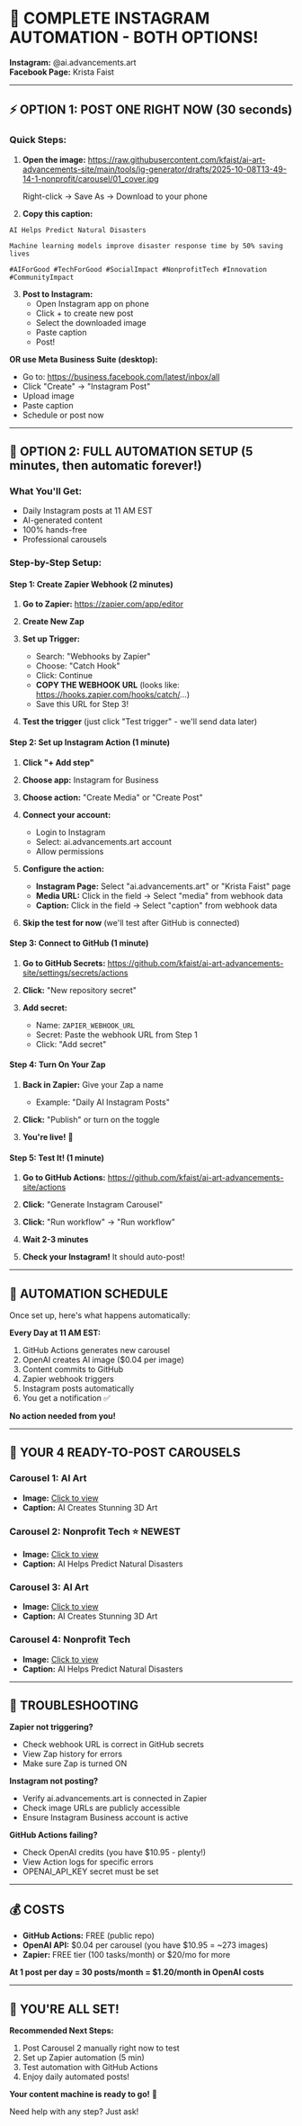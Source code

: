 # 🚀 COMPLETE INSTAGRAM AUTOMATION - BOTH OPTIONS!

**Instagram:** @ai.advancements.art  
**Facebook Page:** Krista Faist

---

## ⚡ OPTION 1: POST ONE RIGHT NOW (30 seconds)

### Quick Steps:

1. **Open the image:** 
   https://raw.githubusercontent.com/kfaist/ai-art-advancements-site/main/tools/ig-generator/drafts/2025-10-08T13-49-14-1-nonprofit/carousel/01_cover.jpg
   
   Right-click → Save As → Download to your phone

2. **Copy this caption:**
```
AI Helps Predict Natural Disasters

Machine learning models improve disaster response time by 50% saving lives

#AIForGood #TechForGood #SocialImpact #NonprofitTech #Innovation #CommunityImpact
```

3. **Post to Instagram:**
   - Open Instagram app on phone
   - Click + to create new post
   - Select the downloaded image
   - Paste caption
   - Post!

**OR use Meta Business Suite (desktop):**
   - Go to: https://business.facebook.com/latest/inbox/all
   - Click "Create" → "Instagram Post"
   - Upload image
   - Paste caption
   - Schedule or post now

---

## 🤖 OPTION 2: FULL AUTOMATION SETUP (5 minutes, then automatic forever!)

### What You'll Get:
- Daily Instagram posts at 11 AM EST
- AI-generated content
- 100% hands-free
- Professional carousels

### Step-by-Step Setup:

#### Step 1: Create Zapier Webhook (2 minutes)

1. **Go to Zapier:** https://zapier.com/app/editor

2. **Create New Zap**

3. **Set up Trigger:**
   - Search: "Webhooks by Zapier"
   - Choose: "Catch Hook"
   - Click: Continue
   - **COPY THE WEBHOOK URL** (looks like: https://hooks.zapier.com/hooks/catch/...)
   - Save this URL for Step 3!

4. **Test the trigger** (just click "Test trigger" - we'll send data later)

#### Step 2: Set up Instagram Action (1 minute)

1. **Click "+ Add step"**

2. **Choose app:** Instagram for Business

3. **Choose action:** "Create Media" or "Create Post"

4. **Connect your account:** 
   - Login to Instagram
   - Select: ai.advancements.art account
   - Allow permissions

5. **Configure the action:**
   - **Instagram Page:** Select "ai.advancements.art" or "Krista Faist" page
   - **Media URL:** Click in the field → Select "media" from webhook data
   - **Caption:** Click in the field → Select "caption" from webhook data

6. **Skip the test for now** (we'll test after GitHub is connected)

#### Step 3: Connect to GitHub (1 minute)

1. **Go to GitHub Secrets:** 
   https://github.com/kfaist/ai-art-advancements-site/settings/secrets/actions

2. **Click:** "New repository secret"

3. **Add secret:**
   - Name: `ZAPIER_WEBHOOK_URL`
   - Secret: Paste the webhook URL from Step 1
   - Click: "Add secret"

#### Step 4: Turn On Your Zap

1. **Back in Zapier:** Give your Zap a name
   - Example: "Daily AI Instagram Posts"

2. **Click:** "Publish" or turn on the toggle

3. **You're live!** 🎉

#### Step 5: Test It! (1 minute)

1. **Go to GitHub Actions:**
   https://github.com/kfaist/ai-art-advancements-site/actions

2. **Click:** "Generate Instagram Carousel"

3. **Click:** "Run workflow" → "Run workflow"

4. **Wait 2-3 minutes**

5. **Check your Instagram!** It should auto-post!

---

## 📅 AUTOMATION SCHEDULE

Once set up, here's what happens automatically:

**Every Day at 11 AM EST:**
1. GitHub Actions generates new carousel
2. OpenAI creates AI image ($0.04 per image)
3. Content commits to GitHub
4. Zapier webhook triggers
5. Instagram posts automatically
6. You get a notification ✅

**No action needed from you!**

---

## 🎨 YOUR 4 READY-TO-POST CAROUSELS

### Carousel 1: AI Art
- **Image:** [Click to view](https://raw.githubusercontent.com/kfaist/ai-art-advancements-site/main/tools/ig-generator/drafts/2025-10-08T13-46-31-0-aiArt/carousel/01_cover.jpg)
- **Caption:** AI Creates Stunning 3D Art

### Carousel 2: Nonprofit Tech ⭐ NEWEST
- **Image:** [Click to view](https://raw.githubusercontent.com/kfaist/ai-art-advancements-site/main/tools/ig-generator/drafts/2025-10-08T13-49-14-1-nonprofit/carousel/01_cover.jpg)
- **Caption:** AI Helps Predict Natural Disasters

### Carousel 3: AI Art
- **Image:** [Click to view](https://raw.githubusercontent.com/kfaist/ai-art-advancements-site/main/tools/ig-generator/drafts/2025-10-08T13-48-55-0-aiArt/carousel/01_cover.jpg)
- **Caption:** AI Creates Stunning 3D Art

### Carousel 4: Nonprofit Tech
- **Image:** [Click to view](https://raw.githubusercontent.com/kfaist/ai-art-advancements-site/main/tools/ig-generator/drafts/2025-10-08T13-47-09-1-nonprofit/carousel/01_cover.jpg)
- **Caption:** AI Helps Predict Natural Disasters

---

## 🔧 TROUBLESHOOTING

**Zapier not triggering?**
- Check webhook URL is correct in GitHub secrets
- View Zap history for errors
- Make sure Zap is turned ON

**Instagram not posting?**
- Verify ai.advancements.art is connected in Zapier
- Check image URLs are publicly accessible
- Ensure Instagram Business account is active

**GitHub Actions failing?**
- Check OpenAI credits (you have $10.95 - plenty!)
- View Action logs for specific errors
- OPENAI_API_KEY secret must be set

---

## 💰 COSTS

- **GitHub Actions:** FREE (public repo)
- **OpenAI API:** $0.04 per carousel (you have $10.95 = ~273 images)
- **Zapier:** FREE tier (100 tasks/month) or $20/mo for more

**At 1 post per day = 30 posts/month = $1.20/month in OpenAI costs**

---

## 🎉 YOU'RE ALL SET!

**Recommended Next Steps:**
1. Post Carousel 2 manually right now to test
2. Set up Zapier automation (5 min)
3. Test automation with GitHub Actions
4. Enjoy daily automated posts!

**Your content machine is ready to go!** 🚀

Need help with any step? Just ask!
